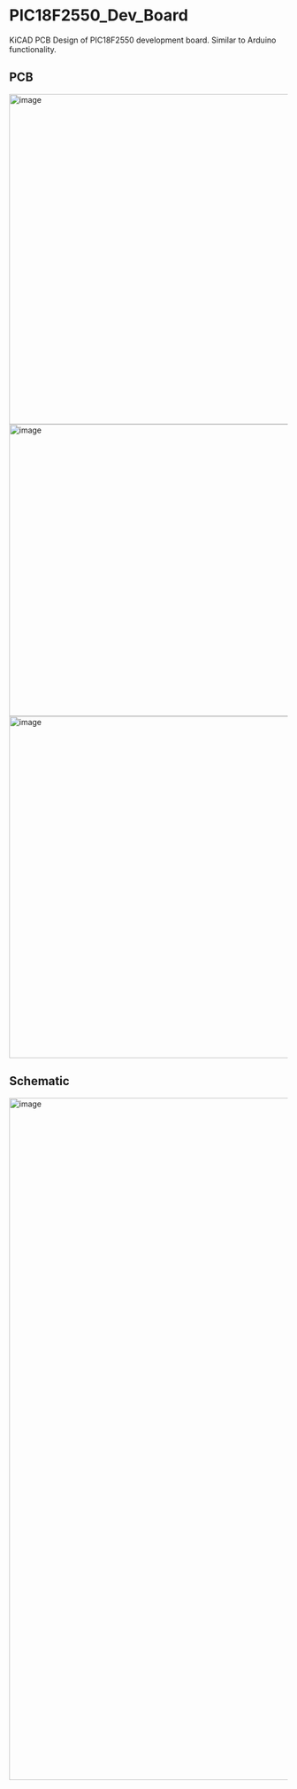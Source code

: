 # PIC18F2550_Dev_Board
KiCAD PCB Design of PIC18F2550 development board. Similar to Arduino functionality.

## PCB
<img width="596" alt="image" src="https://github.com/user-attachments/assets/49907740-24ef-4591-971a-f484d81ec06b" />
<img width="527" alt="image" src="https://github.com/user-attachments/assets/817daa36-21f8-452e-bd26-90705dee5276" />
<img width="617" alt="image" src="https://github.com/user-attachments/assets/336540a9-d886-47d0-8d69-6e06e45cf1b2" />

## Schematic
<img width="1231" alt="image" src="https://github.com/user-attachments/assets/be63355f-6212-4b6a-ad48-b8cc4b106cf8" />

